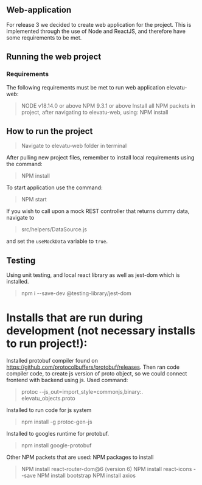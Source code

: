 ## Web-application
For release 3 we decided to create web application for the project. This is implemented through the use of Node and ReactJS, and therefore have some requirements to be met.

## Running the web project
### Requirements
The following requirements must be met to run web application elevatu-web:
> NODE v18.14.0 or above
> NPM  9.3.1 or above
Install all NPM packets in project, after navigating to elevatu-web, using: 
> NPM install

## How to run the project
> Navigate to elevatu-web folder in terminal

After pulling new project files, remember to install local requirements using the command:
> NPM install

To start application use the command: 
> NPM start 

If you wish to call upon a mock REST controller that
returns dummy data, navigate to
> src/helpers/DataSource.js

and set the `useMockData` variable to `true`.

## Testing
Using unit testing, and local react library as well as jest-dom which is installed.
> npm i --save-dev @testing-library/jest-dom

# Installs that are run during development (not necessary installs to run project!):
Installed protobuf compiler found on https://github.com/protocolbuffers/protobuf/releases.
Then ran code compiler code, to create js version of proto object, so we could connect
frontend with backend using js. Used command:
> protoc --js_out=import_style=commonjs,binary:. elevatu_objects.proto 

Installed to run code for js system
> npm install -g protoc-gen-js 

Installed to googles runtime for protobuf.
> npm install google-protobuf

Other NPM packets that are used:
NPM packages to install
> NPM install react-router-dom@6 (version 6)
> NPM install react-icons --save
> NPM install bootstrap
> NPM install axios
